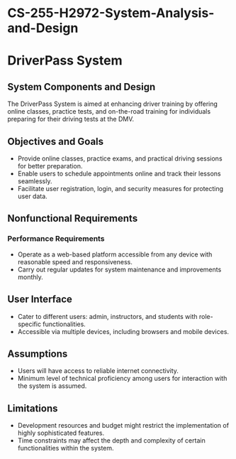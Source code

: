 # CS-255-H2972-System-Analysis-and-Design

<!DOCTYPE html>
<html lang="en">
<head>
  <meta charset="UTF-8">
  <title>DriverPass System README</title>
</head>
<body>
  <h1>DriverPass System</h1>
  
  <h2>System Components and Design</h2>
  <p>The DriverPass System is aimed at enhancing driver training by offering online classes, practice tests, and on-the-road training for individuals preparing for their driving tests at the DMV.</p>
  
  <h2>Objectives and Goals</h2>
  <ul>
    <li>Provide online classes, practice exams, and practical driving sessions for better preparation.</li>
    <li>Enable users to schedule appointments online and track their lessons seamlessly.</li>
    <li>Facilitate user registration, login, and security measures for protecting user data.</li>
  </ul>
  
  <h2>Nonfunctional Requirements</h2>
  <h3>Performance Requirements</h3>
  <ul>
    <li>Operate as a web-based platform accessible from any device with reasonable speed and responsiveness.</li>
    <li>Carry out regular updates for system maintenance and improvements monthly.</li>
  </ul>
  
  <!-- ... (continue adding other requirements as per the document) -->
  
  <h2>User Interface</h2>
  <ul>
    <li>Cater to different users: admin, instructors, and students with role-specific functionalities.</li>
    <li>Accessible via multiple devices, including browsers and mobile devices.</li>
  </ul>
  
  <h2>Assumptions</h2>
  <ul>
    <li>Users will have access to reliable internet connectivity.</li>
    <li>Minimum level of technical proficiency among users for interaction with the system is assumed.</li>
    <!-- ... -->
  </ul>
  
  <h2>Limitations</h2>
  <ul>
    <li>Development resources and budget might restrict the implementation of highly sophisticated features.</li>
    <li>Time constraints may affect the depth and complexity of certain functionalities within the system.</li>
    <!-- ... -->
  </ul>
</body>
</html>
